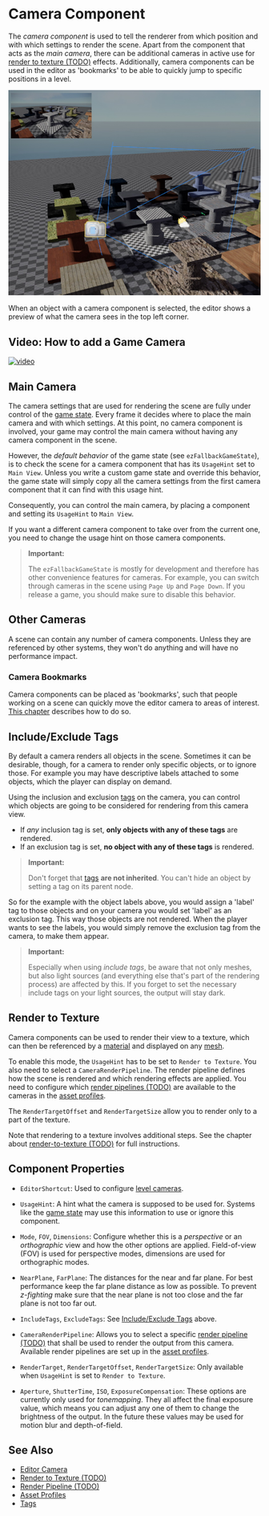 # Camera Component

The *camera component* is used to tell the renderer from which position and with which settings to render the scene. Apart from the component that acts as the *main camera*, there can be additional cameras in active use for [render to texture (TODO)](render-to-texture/render-to-texture.md) effects. Additionally, camera components can be used in the editor as 'bookmarks' to be able to quickly jump to specific positions in a level.

![Camera](media/camera-component.jpg)

When an object with a camera component is selected, the editor shows a preview of what the camera sees in the top left corner.

## Video: How to add a Game Camera

[![video](https://img.youtube.com/vi/PNBwuQsddkc/0.jpg)](https://www.youtube.com/watch?v=PNBwuQsddkc)

## Main Camera

The camera settings that are used for rendering the scene are fully under control of the [game state](../runtime/application/game-state.md). Every frame it decides where to place the main camera and with which settings. At this point, no camera component is involved, your game may control the main camera without having any camera component in the scene.

However, the *default behavior* of the game state (see `ezFallbackGameState`), is to check the scene for a camera component that has its `UsageHint` set to `Main View`. Unless you write a custom game state and override this behavior, the game state will simply copy all the camera settings from the first camera component that it can find with this usage hint.

Consequently, you can control the main camera, by placing a component and setting its `UsageHint` to `Main View`.

If you want a different camera component to take over from the current one, you need to change the usage hint on those camera components.

> **Important:**
>
> The `ezFallbackGameState` is mostly for development and therefore has other convenience features for cameras. For example, you can switch through cameras in the scene using `Page Up` and `Page Down`. If you release a game, you should make sure to disable this behavior.

## Other Cameras

A scene can contain any number of camera components. Unless they are referenced by other systems, they won't do anything and will have no performance impact.

### Camera Bookmarks

Camera components can be placed as 'bookmarks', such that people working on a scene can quickly move the editor camera to areas of interest. [This chapter](../scenes/editor-camera.md#level-cameras) describes how to do so.

## Include/Exclude Tags

By default a camera renders all objects in the scene. Sometimes it can be desirable, though, for a camera to render only specific objects, or to ignore those. For example you may have descriptive labels attached to some objects, which the player can display on demand.

Using the inclusion and exclusion [tags](../projects/tags.md) on the camera, you can control which objects are going to be considered for rendering from this camera view.

* If *any* inclusion tag is set, **only objects with any of these tags** are rendered.
* If an exclusion tag is set, **no object with any of these tags** is rendered.

> **Important:**
>
> Don't forget that [tags](../projects/tags.md) **are not inherited**. You can't hide an object by setting a tag on its parent node.

So for the example with the object labels above, you would assign a 'label' tag to those objects and on your camera you would set 'label' as an exclusion tag. This way those objects are not rendered. When the player wants to see the labels, you would simply remove the exclusion tag from the camera, to make them appear.

> **Important:**
>
> Especially when using *include tags*, be aware that not only meshes, but also light sources (and everything else that's part of the rendering process) are affected by this. If you forget to set the necessary include tags on your light sources, the output will stay dark.

## Render to Texture

Camera components can be used to render their view to a texture, which can then be referenced by a [material](../materials/materials-overview.md) and displayed on any [mesh](meshes/meshes-overview.md).

To enable this mode, the `UsageHint` has to be set to `Render to Texture`. You also need to select a `CameraRenderPipeline`. The render pipeline defines how the scene is rendered and which rendering effects are applied. You need to configure which [render pipelines (TODO)](render-pipeline-overview.md) are available to the cameras in the [asset profiles](../assets/asset-profiles.md).

The `RenderTargetOffset` and `RenderTargetSize` allow you to render only to a part of the texture.

Note that rendering to a texture involves additional steps. See the chapter about [render-to-texture (TODO)](render-to-texture/render-to-texture.md) for full instructions.

## Component Properties

* `EditorShortcut`: Used to configure [level cameras](../scenes/editor-camera.md#level-cameras).

* `UsageHint`: A hint what the camera is supposed to be used for. Systems like the [game state](../runtime/application/game-state.md) may use this information to use or ignore this component.

* `Mode`, `FOV`, `Dimensions`: Configure whether this is a *perspective* or an *orthographic* view and how the other options are applied. Field-of-view (FOV) is used for perspective modes, dimensions are used for orthographic modes.

* `NearPlane`, `FarPlane`: The distances for the near and far plane. For best performance keep the far plane distance as low as possible. To prevent *z-fighting* make sure that the near plane is not too close and the far plane is not too far out.

* `IncludeTags`, `ExcludeTags`: See [Include/Exclude Tags](#includeexclude-tags) above.

* `CameraRenderPipeline`: Allows you to select a specific [render pipeline (TODO)](render-pipeline-overview.md) that shall be used to render the output from this camera. Available render pipelines are set up in the [asset profiles](../assets/asset-profiles.md).

* `RenderTarget`, `RenderTargetOffset`, `RenderTargetSize`: Only available when `UsageHint` is set to `Render to Texture`.

* `Aperture`, `ShutterTime`, `ISO`, `ExposureCompensation`: These options are currently only used for *tonemapping*. They all affect the final exposure value, which means you can adjust any one of them to change the brightness of the output. In the future these values may be used for motion blur and depth-of-field.

## See Also

* [Editor Camera](../scenes/editor-camera.md)
* [Render to Texture (TODO)](render-to-texture/render-to-texture.md)
* [Render Pipeline (TODO)](render-pipeline-overview.md)
* [Asset Profiles](../assets/asset-profiles.md)
* [Tags](../projects/tags.md)
